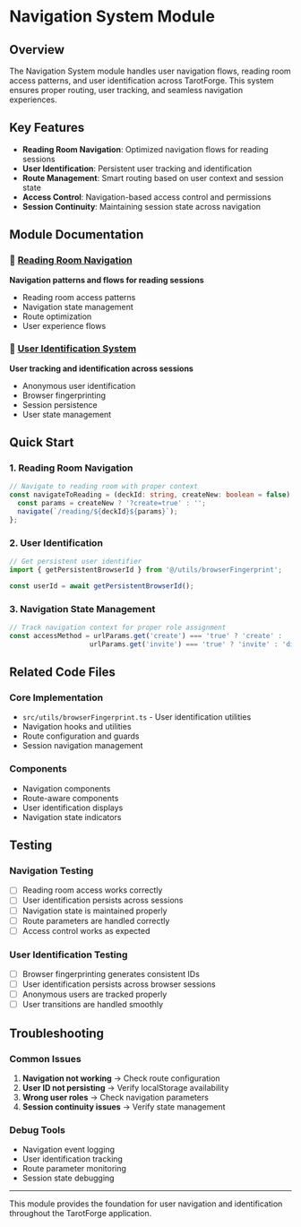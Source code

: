 # Navigation System Module

## Overview

The Navigation System module handles user navigation flows, reading room access patterns, and user identification across TarotForge. This system ensures proper routing, user tracking, and seamless navigation experiences.

## Key Features

- **Reading Room Navigation**: Optimized navigation flows for reading sessions
- **User Identification**: Persistent user tracking and identification
- **Route Management**: Smart routing based on user context and session state
- **Access Control**: Navigation-based access control and permissions
- **Session Continuity**: Maintaining session state across navigation

## Module Documentation

### 🧭 [Reading Room Navigation](./reading-room-navigation.md)
**Navigation patterns and flows for reading sessions**
- Reading room access patterns
- Navigation state management
- Route optimization
- User experience flows

### 👤 [User Identification System](./user-identification-system.md)
**User tracking and identification across sessions**
- Anonymous user identification
- Browser fingerprinting
- Session persistence
- User state management

## Quick Start

### 1. Reading Room Navigation
```typescript
// Navigate to reading room with proper context
const navigateToReading = (deckId: string, createNew: boolean = false) => {
  const params = createNew ? '?create=true' : '';
  navigate(`/reading/${deckId}${params}`);
};
```

### 2. User Identification
```typescript
// Get persistent user identifier
import { getPersistentBrowserId } from '@/utils/browserFingerprint';

const userId = await getPersistentBrowserId();
```

### 3. Navigation State Management
```typescript
// Track navigation context for proper role assignment
const accessMethod = urlParams.get('create') === 'true' ? 'create' : 
                    urlParams.get('invite') === 'true' ? 'invite' : 'direct';
```

## Related Code Files

### Core Implementation
- `src/utils/browserFingerprint.ts` - User identification utilities
- Navigation hooks and utilities
- Route configuration and guards
- Session navigation management

### Components
- Navigation components
- Route-aware components
- User identification displays
- Navigation state indicators

## Testing

### Navigation Testing
- [ ] Reading room access works correctly
- [ ] User identification persists across sessions
- [ ] Navigation state is maintained properly
- [ ] Route parameters are handled correctly
- [ ] Access control works as expected

### User Identification Testing
- [ ] Browser fingerprinting generates consistent IDs
- [ ] User identification persists across browser sessions
- [ ] Anonymous users are tracked properly
- [ ] User transitions are handled smoothly

## Troubleshooting

### Common Issues
1. **Navigation not working** → Check route configuration
2. **User ID not persisting** → Verify localStorage availability
3. **Wrong user roles** → Check navigation parameters
4. **Session continuity issues** → Verify state management

### Debug Tools
- Navigation event logging
- User identification tracking
- Route parameter monitoring
- Session state debugging

---

This module provides the foundation for user navigation and identification throughout the TarotForge application. 